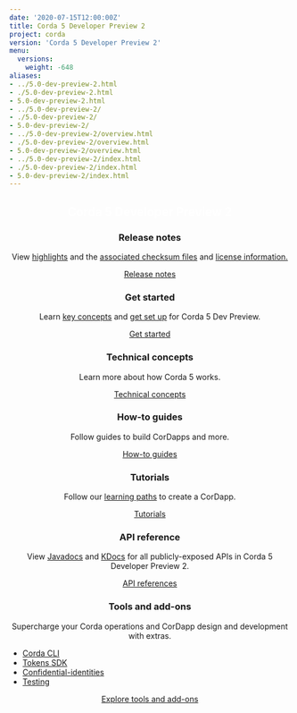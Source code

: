 ```yaml
---
date: '2020-07-15T12:00:00Z'
title: Corda 5 Developer Preview 2
project: corda
version: 'Corda 5 Developer Preview 2'
menu:
  versions:
    weight: -648
aliases:
- ../5.0-dev-preview-2.html
- ./5.0-dev-preview-2.html
- 5.0-dev-preview-2.html
- ../5.0-dev-preview-2/
- ./5.0-dev-preview-2/
- 5.0-dev-preview-2/
- ../5.0-dev-preview-2/overview.html
- ./5.0-dev-preview-2/overview.html
- 5.0-dev-preview-2/overview.html
- ../5.0-dev-preview-2/index.html
- ./5.0-dev-preview-2/index.html
- 5.0-dev-preview-2/index.html
---
```

<section class="section" style="text-align:center; color:white; background-image:url('bg-dark.jpg');">
  <h1>
    Corda 5 Developer Preview 2
  </h1>
</section>
<section class="section">
  <div class="row row-cols-1 row-cols-md-2 row-cols-xl-3 g-5">
  <div class="col">
    <div class="card h-100"  style="text-align: center">
      <div class="card-body">
        <h3 class="card-title">
          <span>Release notes</span></h3>
        <p>View <a href="5.0-dev-preview-2/release-notes/highlights.html" class="fw-semibold">highlights</a> and the <a href="5.0-dev-preview-2/release-notes/release-checksums-c5dp1.html" class="fw-semibold">associated checksum files</a> and <a href="5.0-dev-preview-2/legal-info/overview.html" class="fw-semibold">license information.</a></p>
      </div>
      <div class="card-footer">
        <a href="5.0-dev-preview-2/release-notes/release-notes-c5dp2.html" class="btn rounded">Release notes</a>
      </div>
    </div>
  </div>
      <div class="col">
        <div class="card h-100" style="text-align: center">
          <div class="card-body">
            <h3 class="card-title">
              <span>Get started</span></h3>
            <p>Learn <a href="5.0-dev-preview-2/getting-started/key-concepts.html" class="fw-semibold">key concepts</a> and <a href="5.0-dev-preview-2/getting-started/overview.html" class="fw-semibold">get set up</a> for Corda 5 Dev Preview.</p>
          </div>
          <div class="card-footer">
            <a href="5.0-dev-preview-2/getting-started/overview.html" class="btn rounded">Get started</a>
          </div>
        </div>
      </div>
      <div class="col">
        <div class="card h-100"  style="text-align: center">
          <div class="card-body">
            <h3 class="card-title">Technical concepts</h3>
            <p>Learn more about how Corda 5 works.</p>
          </div>
          <div class="card-footer">
            <a href="5.0-dev-preview-2/concepts/overview.html" class="btn rounded">Technical concepts</a>
          </div>
        </div>
      </div>
      <div class="col">
        <div class="card h-100"  style="text-align: center">
          <div class="card-body">
            <h3 class="card-title">
              <span>How-to guides</span></h3>
            Follow guides to build CorDapps and more.</p>
          </div>
          <div class="card-footer">
            <a href="5.0-dev-preview-2/how-to/overview.html" class="btn rounded">How-to guides</a>
          </div>
        </div>
      </div>
      <div class="col">
        <div class="card h-100"  style="text-align: center">
          <div class="card-body">
            <h3 class="card-title">
              <span>Tutorials</span></h3>
            <p>Follow our <a href="en/tutorials/overview.html" class="fw-semibold">learning paths</a> to create a CorDapp.</p>
          </div>
          <div class="card-footer">
            <a href="5.0-dev-preview-2/turotials/overview.html" class="btn rounded">Tutorials</a>
          </div>
        </div>
      </div>
    <div class="col">
      <div class="card h-100"  style="text-align: center">
        <div class="card-body">
          <h3 class="card-title">API reference</h3>
          <p>View <a href="test.html">Javadocs</a> and <a href="test.html">KDocs</a> for all publicly-exposed APIs in Corda 5 Developer Preview 2.</p>
        </div>
        <div class="card-footer">
          <a href="5.0-dev-preview-2/api-ref/overview.html" class="btn rounded">API references</a>
        </div>
      </div>
    </div>
    <div class="col">
      <div class="card h-100"  style="text-align: center">
        <div class="card-body">
          <h3 class="card-title">Tools and add-ons</h3>
          <p>Supercharge your Corda operations and CorDapp design and development with extras.</p>
          <ul>
            <li style="text-align: left;"><a href="5.0-dev-preview-2/corda-cli/overview.html">Corda CLI</a></li>
            <li style="text-align: left;"><a href="5.0-dev-preview-2/tokens-sdk/overview.html">Tokens SDK</a></li>
            <li style="text-align: left;"><a href="5.0-dev-preview-2/confidential-identities/overview.html">Confidential-identities</a></li>
            <li style="text-align: left;"><a href="5.0-dev-preview-2/test/overview.html">Testing</a></li>
          </ul>
        </div>
        <div class="card-footer">
          <a href="en/tools.html" class="btn rounded">Explore tools and add-ons</a>
        </div>
      </div>
    </div>

</section>
